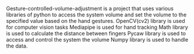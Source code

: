 Gesture-controlled-volume-adjustment is a project that uses various libraries of python to access the system volume and set the volume to the specified value based on the hand gestures.
OpenCV(cv2) library is used for computer vision tasks
Mediapipe is used for hand tracking
Math library is used to calculate the distance between fingers
Pycaw library is used to access and control the system the volume
Numpy library is used to handle the data.
